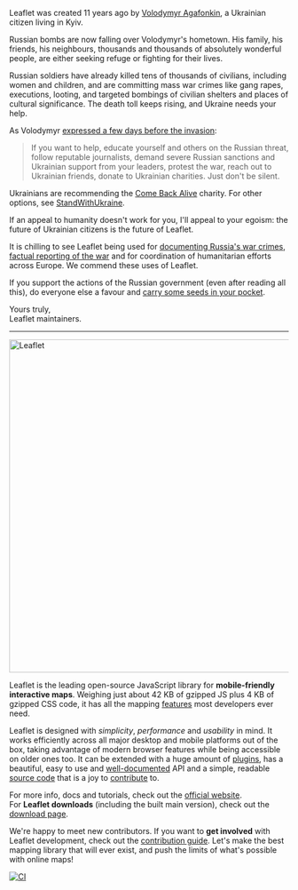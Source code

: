 Leaflet was created 11 years ago by [Volodymyr Agafonkin](https://agafonkin.com), a Ukrainian citizen living in Kyiv.

Russian bombs are now falling over Volodymyr's hometown. His family, his friends, his neighbours, thousands and thousands of absolutely wonderful people, are either seeking refuge or fighting for their lives.

Russian soldiers have already killed tens of thousands of civilians, including women and children, and are committing mass war crimes like gang rapes, executions, looting, and targeted bombings of civilian shelters and places of cultural significance. The death toll keeps rising, and Ukraine needs your help.

As Volodymyr [expressed a few days before the invasion](https://twitter.com/LeafletJS/status/1496051256409919489):

> If you want to help, educate yourself and others on the Russian threat, follow reputable journalists, demand severe Russian sanctions and Ukrainian support from your leaders, protest the war, reach out to Ukrainian friends, donate to Ukrainian charities. Just don't be silent.

Ukrainians are recommending the [Come Back Alive](https://savelife.in.ua/en/) charity. For other options, see [StandWithUkraine](https://stand-with-ukraine.pp.ua).

If an appeal to humanity doesn't work for you, I'll appeal to your egoism: the future of Ukrainian citizens is the future of Leaflet.

It is chilling to see Leaflet being used for [documenting Russia's war crimes](https://ukraine.bellingcat.com/), [factual reporting of the war](https://liveuamap.com/) and for coordination of humanitarian efforts across Europe. We commend these uses of Leaflet.

If you support the actions of the Russian government (even after reading all this), do everyone else a favour and [carry some seeds in your pocket](https://www.theguardian.com/world/video/2022/feb/25/ukrainian-woman-sunflower-seeds-russian-soldiers-video).

Yours truly,<br>
Leaflet maintainers.

---

<img width="600" src="https://rawgit.com/Leaflet/Leaflet/main/src/images/logo.svg" alt="Leaflet" />

Leaflet is the leading open-source JavaScript library for **mobile-friendly interactive maps**.
Weighing just about 42 KB of gzipped JS plus 4 KB of gzipped CSS code, it has all the mapping [features][] most developers ever need.

Leaflet is designed with *simplicity*, *performance* and *usability* in mind.
It works efficiently across all major desktop and mobile platforms out of the box,
taking advantage of modern browser features while being accessible on older ones too.
It can be extended with a huge amount of [plugins][],
has a beautiful, easy to use and [well-documented][] API
and a simple, readable [source code][] that is a joy to [contribute][] to.

For more info, docs and tutorials, check out the [official website][].<br>
For **Leaflet downloads** (including the built main version), check out the [download page][].

We're happy to meet new contributors.
If you want to **get involved** with Leaflet development, check out the [contribution guide][contribute].
Let's make the best mapping library that will ever exist,
and push the limits of what's possible with online maps!

[![CI](https://github.com/Leaflet/Leaflet/actions/workflows/main.yml/badge.svg)](https://github.com/Leaflet/Leaflet/actions/workflows/main.yml)

 [contributors]: https://github.com/Leaflet/Leaflet/graphs/contributors
 [features]: http://leafletjs.com/#features
 [plugins]: http://leafletjs.com/plugins.html
 [well-documented]: http://leafletjs.com/reference.html "Leaflet API reference"
 [source code]: https://github.com/Leaflet/Leaflet "Leaflet GitHub repository"
 [hosted on GitHub]: http://github.com/Leaflet/Leaflet
 [contribute]: https://github.com/Leaflet/Leaflet/blob/main/CONTRIBUTING.md "A guide to contributing to Leaflet"
 [official website]: http://leafletjs.com
 [download page]: http://leafletjs.com/download.html

